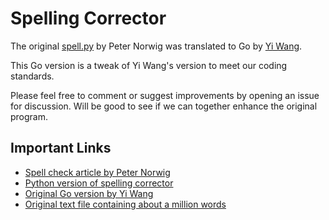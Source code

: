 # Spelling Corrector

The original [spell.py](https://github.com/norvig/pytudes/blob/master/py/spell.py) by Peter Norwig was translated to Go by [Yi Wang](https://code.google.com/archive/p/spell-correct-in-go/).

This Go version is a tweak of Yi Wang's version to meet our coding standards.

Please feel free to comment or suggest improvements by opening an issue for discussion. Will be good to see if we can together enhance the original program.

## Important Links

- [Spell check article by Peter Norwig](http://norvig.com/spell-correct.html)
- [Python version of spelling corrector](https://github.com/norvig/pytudes/blob/master/py/spell.py)
- [Original Go version by Yi Wang](https://code.google.com/archive/p/spell-correct-in-go/source/default/source)
- [Original text file containing about a million words](http://norvig.com/big.txt)